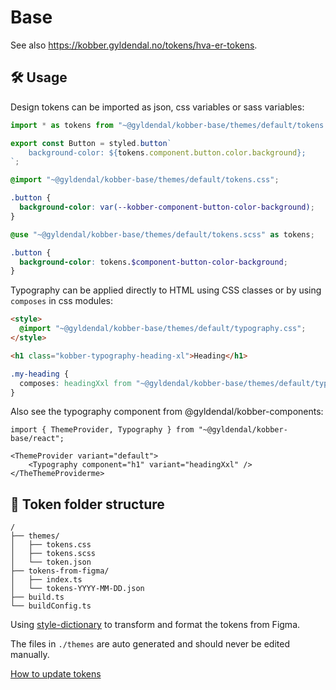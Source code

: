 # Base

See also https://kobber.gyldendal.no/tokens/hva-er-tokens.

## 🛠️ Usage

Design tokens can be imported as json, css variables or sass variables:

```JavaScript
import * as tokens from "~@gyldendal/kobber-base/themes/default/tokens.js";

export const Button = styled.button`
    background-color: ${tokens.component.button.color.background};
`;
```

```css
@import "~@gyldendal/kobber-base/themes/default/tokens.css";

.button {
  background-color: var(--kobber-component-button-color-background);
}
```

```scss
@use "~@gyldendal/kobber-base/themes/default/tokens.scss" as tokens;

.button {
  background-color: tokens.$component-button-color-background;
}
```

Typography can be applied directly to HTML using CSS classes or by using `composes` in css modules:

```html
<style>
  @import "~@gyldendal/kobber-base/themes/default/typography.css";
</style>

<h1 class="kobber-typography-heading-xl">Heading</h1>
```

```css
.my-heading {
  composes: headingXxl from "~@gyldendal/kobber-base/themes/default/typography.module.css";
}
```

Also see the typography component from @gyldendal/kobber-components:

```tsx
import { ThemeProvider, Typography } from "~@gyldendal/kobber-base/react";

<ThemeProvider variant="default">
    <Typography component="h1" variant="headingXxl" />
</TheThemeProviderme>
```

## 🧱 Token folder structure

```
/
├── themes/
│   ├── tokens.css
│   ├── tokens.scss
│   └── token.json
├── tokens-from-figma/
│   ├── index.ts
│   └── tokens-YYYY-MM-DD.json
├── build.ts
└── buildConfig.ts
```

Using [style-dictionary](https://github.com/amzn/style-dictionary) to transform and format the tokens from Figma.

The files in `./themes` are auto generated and should never be edited manually.

[How to update tokens](./tokens-from-figma/README.md)
